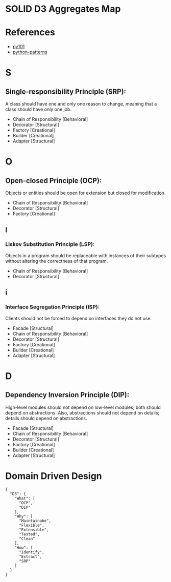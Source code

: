# SOLID D3 Aggregates Map

# References
- [py101](https://github.com/foster-academy/py101)
- [python-patterns](https://github.com/faif/python-patterns)

# S
## Single-responsibility Principle (SRP):
A class should have one and only one reason to change, meaning that a class should have only one job.

- Chain of Responsibility [Behavioral]
- Decorator [Structural]
- Factory [Creational]
- Builder [Creational]
- Adapter [Structural]

# O
## Open-closed Principle (OCP):
Objects or entities should be open for extension but closed for modification.

- Chain of Responsibility [Behavioral]
- Decorator [Structural]
- Factory [Creational]

## **l**
### Liskov Substitution Principle (LSP):
Objects in a program should be replaceable with instances of their subtypes without altering the correctness of that program.

- Chain of Responsibility [Behavioral]
- Decorator [Structural]

## **i**
### Interface Segregation Principle (ISP):
Clients should not be forced to depend on interfaces they do not use.

- Facade [Structural]
- Chain of Responsibility [Behavioral]
- Decorator [Structural]
- Factory [Creational]
- Builder [Creational]
- Adapter [Structural]

# D
## Dependency Inversion Principle (DIP):
High-level modules should not depend on low-level modules; both should depend on abstractions. Also, abstractions should not depend on details; details should depend on abstractions.

- Facade [Structural]
- Chain of Responsibility [Behavioral]
- Decorator [Structural]
- Factory [Creational]
- Builder [Creational]
- Adapter [Structural]

# Domain Driven Design

```
{
  "D3": {
    "What": [
      "OCP",
      "DIP"
    ],
    "Why": [
      "Maintainabe",
      "Flexible",
      "Extensible",
      "Tested",
      "Clean"
    ],
    "How": [
      "Identify",
      "Extract",
      "SRP"
    ]
  }
}
```
